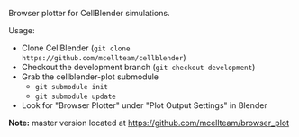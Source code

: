 Browser plotter for CellBlender simulations.

Usage:
- Clone CellBlender (`git clone https://github.com/mcellteam/cellblender`)
- Checkout the development branch (`git checkout development`)
- Grab the cellblender-plot submodule
  - `git submodule init`
  - `git submodule update`
- Look for "Browser Plotter" under "Plot Output Settings" in Blender

<b>Note:</b> master version located at https://github.com/mcellteam/browser_plot
